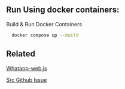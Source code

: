 
## Run Using docker containers:

Build & Run Docker Containers

```bash
  docker compose up --build
```

## Related

[Whatapp-web.js](https://wwebjs.dev/)

[Src Github Issue](https://github.com/pedroslopez/whatsapp-web.js/issues/1349)